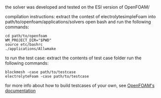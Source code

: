 the solver was developed and tested on the ESI version of OpenFOAM/

compilation instructions:
extract the contest of electrolytesimpleFoam into path/to/openfoam/applications/solvers
open bash and run the following commands:
```console
cd path/to/openfoam
WM_PROJECT_DIR="$PWD"
source etc/bashrc
./applications/Allwmake
```

to run the test case:
extract the contents of test case folder
run the following commands:
```console
blockmesh -case path/to/testcase
electrolyteFoam -case path/to/testcase
```

for more info about how to build testcases of your own, see [OpenFOAM's documentation](https://www.openfoam.com/documentation/overview])
